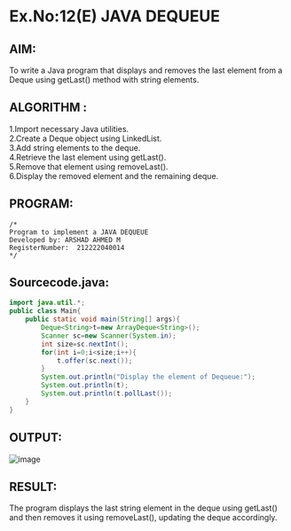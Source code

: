 # Ex.No:12(E)  JAVA DEQUEUE

## AIM:
To write a Java program that displays and removes the last element from a Deque using getLast() method with string elements.
## ALGORITHM :
1.Import necessary Java utilities.  
2.Create a Deque object using LinkedList.  
3.Add string elements to the deque.  
4.Retrieve the last element using getLast().  
5.Remove that element using removeLast().  
6.Display the removed element and the remaining deque.  

## PROGRAM:
 ```
/*
Program to implement a JAVA DEQUEUE
Developed by: ARSHAD AHMED M
RegisterNumber:  212222040014
*/
```

## Sourcecode.java:
```java
import java.util.*;
public class Main{
    public static void main(String[] args){
        Deque<String>t=new ArrayDeque<String>();
        Scanner sc=new Scanner(System.in);
        int size=sc.nextInt();
        for(int i=0;i<size;i++){
            t.offer(sc.next());
        }
        System.out.println("Display the element of Dequeue:");
        System.out.println(t);
        System.out.println(t.pollLast());
    }
}
```

## OUTPUT:

![image](https://github.com/user-attachments/assets/fcb55270-1aba-4b05-8ec4-66aefb3a706e)

## RESULT:

The program displays the last string element in the deque using getLast() and then removes it using removeLast(), updating the deque accordingly.

